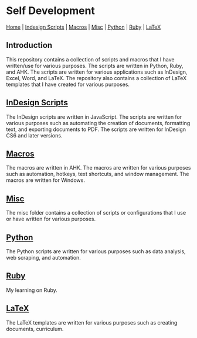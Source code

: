 # Self Development

[Home][README_self_development] | [Indesign Scripts][README_indesign_scripts] | [Macros][README_macros] | [Misc][README_misc] | [Python][README_python] | [Ruby][README_ruby] | [LaTeX][README_tex]

## Introduction

This repository contains a collection of scripts and macros that I have written/use for various purposes. The scripts are written in Python, Ruby, and AHK. The scripts are written for various applications such as InDesign, Excel, Word, and LaTeX. The repository also contains a collection of LaTeX templates that I have created for various purposes.

## [InDesign Scripts][README_indesign_scripts]

The InDesign scripts are written in JavaScript. The scripts are written for various purposes such as automating the creation of documents, formatting text, and exporting documents to PDF. The scripts are written for InDesign CS6 and later versions.

## [Macros][README_macros]

The macros are written in AHK. The macros are written for various purposes such as automation, hotkeys, text shortcuts, and window management. The macros are written for Windows.

## [Misc][README_misc]

The misc folder contains a collection of scripts or configurations that I use or have written for various purposes.

## [Python][README_python]

The Python scripts are written for various purposes such as data analysis, web scraping, and automation.

## [Ruby][README_ruby]

My learning on Ruby.

## [LaTeX][README_tex]

The LaTeX templates are written for various purposes such as creating documents, curriculum.

<!-- URLS -->

[README_self_development]: README.md
[README_indesign_scripts]: indesign_scripts/README.md
[README_macros]: macros/README.md
[README_misc]: misc/README.md
[README_python]: python/README.md
[README_ruby]: ruby/README.md
[README_tex]: tex/README.md
